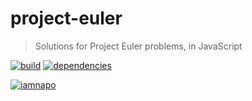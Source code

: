 # project-euler

> Solutions for Project Euler problems, in JavaScript

[![build](https://img.shields.io/github/workflow/status/iamnapo/project-euler/ci?style=for-the-badge&logo=github&label=)](https://github.com/iamnapo/project-euler/actions) [![dependencies](https://img.shields.io/david/iamnapo/project-euler.svg?style=for-the-badge)](./package.json)

[![iamnapo](https://projecteuler.net/profile/iamnapo.png)](https://projecteuler.net/)
